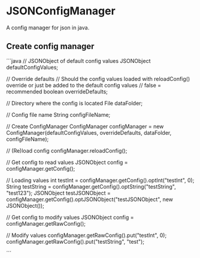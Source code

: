# JSONConfigManager
A config manager for json in java.

## Create config manager
´´´java
// JSONObject of default config values
JSONObject defaultConfigValues;

// Override defaults
// Should the config values loaded with reloadConfig() override or just be added to the default config values
// false = recommended
boolean overrideDefaults;

// Directory where the config is located
File dataFolder;

// Config file name
String configFileName;

// Create ConfigManager
ConfigManager configManager = new ConfigManager(defaultConfigValues, overrideDefaults, dataFolder, configFileName);

// (Re)load config
configManager.reloadConfig();

// Get config to read values
JSONObject config = configManager.getConfig();

// Loading values
int testInt = configManager.getConfig().optInt("testInt", 0);
String testString = configManager.getConfig().optString("testString", "test123");
JSONObject testJSONObject = configManager.getConfig().optJSONObject("testJSONObject", new JSONObject());

// Get config to modify values
JSONObject config = configManager.getRawConfig();

// Modify values
configManager.getRawConfig().put("testInt", 0);
configManager.getRawConfig().put("testString", "test");

´´´
